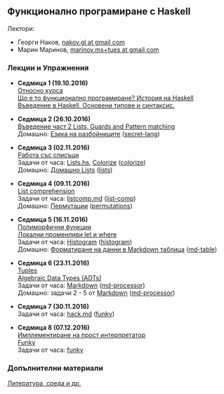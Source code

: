 ## Функционално програмиране с Haskell

Лектори:
 - Георги Наков, [nakov.gl at gmail com](mailto:nakov.gl+tues@gmail.com)
 - Марин Маринов, [marinov.ms+tues at gmail com](mailto:marinov.ms+tues@gmail.com)

### Лекции и Упражнения

- **Седмица 1 (19.10.2016)**  
[Относно курса](lectures/00-setup/setup.md)  
[Що е то функционално програмиране? История на Haskell](lectures/01-intro/intro.md)  
[Въведение в Haskell. Основени типове и синтаксис.](lectures/02-syntax-and-types/syntax-and-types.md)

- **Седмица 2 (26.10.2016)**  
[Въведение част 2 Lists, Guards and Pattern matching](lectures/03-lists-guards-patterns/lists-guards-patterns.md)  
Домашно: [Езика на разбойниците](exercises/secret-lang/Secret-lang.md) ([secret-lang](exercises/secret-lang))

- **Седмица 3 (02.11.2016)**  
[Работа със списъци](exercises/lists/Lists.md)  
Задачи от часа: [Lists.hs](exercises/lists/Lists.hs), [Colorize](exercises/colorize/Colorize.md) ([colorize](exercises/colorize))  
Домашно: [Домашно Lists](exercises/lists/ListsHW.md) ([lists](exercises/lists))  

- **Седмица 4 (09.11.2016)**  
[List comprehension ](lectures/04-list-comprehension/lcomprehension.md)  
Задачи от часа: [listcomp.md](exercises/list-comp/listcomp.md) ([list-comp](exercises/list-comp))  
Домашно: [Пермутации](exercises/permutations/perm.md) ([permutations](exercises/permutations))

- **Седмица 5 (16.11.2016)**  
[Полиморфични функции ](lectures/05-polymorphism-let-where/poly.md)  
[Локални променливи let и where](lectures/05-polymorphism-let-where/let-where.md)  
Задачи от часа: [Histogram](exercises/histogram/histogram.md) ([histogram](exercises/histogram))  
Домашно: [Форматиране на данни в Markdown таблица](exercises/md-table/MdTable.md) ([md-table](exercises/md-table))

- **Седмица 6 (23.11.2016)**  
[Tuples](lectures/06-adts-and-tuples/tuples.md)  
[Algebraic Data Types (ADTs)](lectures/06-adts-and-tuples/ADTs.md)  
Задачи от часа: [Markdown](exercises/md-processor/mdparser.md) ([md-processor](exercises/md-processor))  
Домашно: задачи 2 - 5 от [Markdown](exercises/md-processor/mdparser.md) ([md-processor](exercises/md-processor))

- **Седмица 7 (30.11.2016)**  
Задачи от часа: [hack.md](exercises/funky/hack.md) ([funky](exercises/funky))  

- **Седмица 8 (07.12.2016)**  
[Имплементиране на прост интерпретатор](lectures/08-compilers/compilers.md)  
[Funky](lectures/08-compilers/funky.md)  
Задачи от часа: [funky](exercises/funky)  


### Допълнителни материали
[Литература, среда и др.](lectures/00-setup/extra.md)


